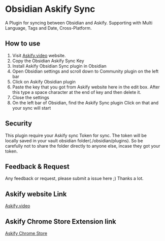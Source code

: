 # Obsidian Askify Sync
A Plugin for syncing between Obsidian and Askify. Supporting with Multi Language, Tags and Date, Cross-Platform. 

## How to use
1. Visit [Askify.video](https://askify.video/sync) website. 
2. Copy the Obsidian Askify Sync Key
3. Install Askify Obsidian Sync plugin in Obsidian
4. Open Obsidian settings and scroll down to Community plugin on the left bar
5. Click on Askify Obsidian plugin
6. Paste the key that you got from Askify website here in the edit box. After this type a space character at the end of key and then delete it.
7. Close the settings
8. On the left bar of Obsidian, find the Askify Sync plugin Click on that and your sync will start


## Security

This plugin require your Askify sync Token for sync. The token will be locally saved in your vault obsidian folder(./obsidian/plugins). So be carefully not to share the folder directly to anyone else, incase they got your token.

## Feedback & Request

Any feedback or request, please submit a issue here ;)
Thanks a lot.

## Askify website Link
[Askify.video](https://askify.video/)

## Askify Chrome Store Extension link
 [Askify Chrome Store ](https://chrome.google.com/webstore/detail/askify-youtube-notes/njdhimdgnbonemdigklhjeallomiipec)